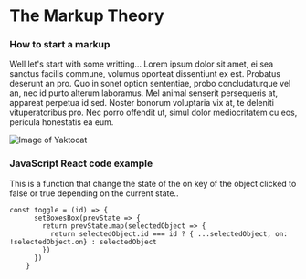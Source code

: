 # The Markup Theory

### How to start a markup

Well let's start with some writting... Lorem ipsum dolor sit amet, ei sea sanctus facilis commune, volumus oporteat dissentiunt ex est. Probatus deserunt an pro. Quo in sonet option sententiae, probo concludaturque vel an, nec id purto alterum laboramus. Mel animal senserit persequeris at, appareat perpetua id sed. Noster bonorum voluptaria vix at, te deleniti vituperatoribus pro. Nec porro offendit ut, simul dolor mediocritatem cu eos, pericula honestatis ea eum.

![Image of Yaktocat](https://octodex.github.com/images/yaktocat.png)

### JavaScript React code example

This is a function that change the state of the on key of the object clicked to false or true depending on the current state..

```
const toggle = (id) => {
      setBoxesBox(prevState => {
        return prevState.map(selectedObject => {
          return selectedObject.id === id ? { ...selectedObject, on: !selectedObject.on} : selectedObject
        })
      })
    }
```
